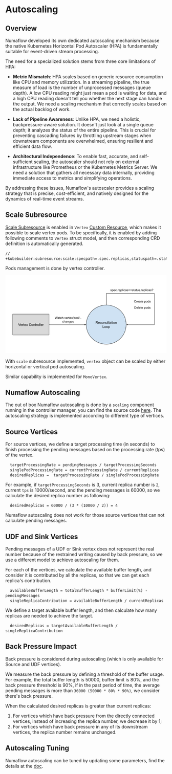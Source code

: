 # Autoscaling

## Overview

Numaflow developed its own dedicated autoscaling mechanism because the native
Kubernetes Horizontal Pod Autoscaler (HPA) is fundamentally suitable for
event-driven stream processing.

The need for a specialized solution stems from three core limitations of HPA:

- **Metric Mismatch**: HPA scales based on generic resource consumption like CPU
  and memory utilization. In a streaming pipeline, the true measure of load is
  the number of unprocessed messages (queue depth). A low CPU reading might just
  mean a pod is waiting for data, and a high CPU reading doesn't tell you
  whether the next stage can handle the output. We need a scaling mechanism that
  correctly scales based on the actual backlog of work.

- **Lack of Pipeline Awareness**: Unlike HPA, we need a holistic,
  backpressure-aware solution. It doesn't just look at a single queue depth; it
  analyzes the status of the entire pipeline. This is crucial for preventing
  cascading failures by throttling upstream stages when downstream components
  are overwhelmed, ensuring resilient and efficient data flow.

- **Architectural Independence**: To enable fast, accurate, and self-sufficient
  scaling, the autoscaler should not rely on external infrastructure like
  Prometheus or the Kubernetes Metrics Server. We need a solution that gathers
  all necessary data internally, providing immediate access to metrics and
  simplifying operations.

By addressing these issues, Numaflow's autoscaler provides a scaling strategy
that is precise, cost-efficient, and natively designed for the dynamics of
real-time event streams.

## Scale Subresource

[Scale Subresource](https://kubernetes.io/docs/tasks/extend-kubernetes/custom-resources/custom-resource-definitions/#scale-subresource)
is enabled in `Vertex`
[Custom Resource](https://kubernetes.io/docs/concepts/extend-kubernetes/api-extension/custom-resources/),
which makes it possible to scale vertex pods. To be specifically, it is enabled
by adding following comments to `Vertex` struct model, and then corresponding
CRD definition is automatically generated.

```
// +kubebuilder:subresource:scale:specpath=.spec.replicas,statuspath=.status.replicas,selectorpath=.status.selector
```

Pods management is done by vertex controller.

![Vertex Controller Reconciliation Loop](../assets/vertex_controller_loop.png)

With `scale` subresource implemented, `vertex` object can be scaled by either
horizontal or vertical pod autoscaling.

Similar capability is implemented for `MonoVertex`.

## Numaflow Autoscaling

The out of box Numaflow autoscaling is done by a `scaling` component running in
the controller manager, you can find the source code
[here](https://github.com/numaproj/numaflow/tree/main/pkg/reconciler/vertex/scaling).
The autoscaling strategy is implemented according to different type of vertices.

## Source Vertices

For source vertices, we define a target processing time (in seconds) to finish
processing the pending messages based on the processing rate (tps) of the
vertex.

```
  targetProcessingRate = pendingMessages / targetProcessingSeconds
  singlePodProcessingRate = currentProcessingRate / currentReplicas
  desiredReplicas =  targetProcessingRate / singlePodProcessingRate
```

For example, if `targetProcessingSeconds` is 3, current replica number is `2`,
current `tps` is 10000/second, and the pending messages is 60000, so we
calculate the desired replica number as following:

```
  desiredReplicas = 60000 / (3 * (10000 / 2)) = 4
```

Numaflow autoscaling does not work for those source vertices that can not
calculate pending messages.

## UDF and Sink Vertices

Pending messages of a UDF or Sink vertex does not represent the real number
because of the restrained writing caused by back pressure, so we use a different
model to achieve autoscaling for them.

For each of the vertices, we calculate the available buffer length, and consider
it is contributed by all the replicas, so that we can get each replica's
contribution.

```
  availableBufferLength = totalBufferLength * bufferLimit(%) - pendingMessages
  singleReplicaContribution = availableBufferLength / currentReplicas
```

We define a target available buffer length, and then calculate how many replicas
are needed to achieve the target.

```
  desiredReplicas = targetAvailableBufferLength / singleReplicaContribution
```

## Back Pressure Impact

Back pressure is considered during autoscaling (which is only available for
Source and UDF vertices).

We measure the back pressure by defining a threshold of the buffer usage. For
example, the total buffer length is 50000, buffer limit is 80%, and the back
pressure threshold is 90%, if in the past period of time, the average pending
messages is more than `36000 (50000 * 80% * 90%)`, we consider there's back
pressure.

When the calculated desired replicas is greater than current replicas:

1. For vertices which have back pressure from the directly connected vertices,
   instead of increasing the replica number, we decrease it by 1;
2. For vertices which have back pressure in any of its downstream vertices, the
   replica number remains unchanged.

## Autoscaling Tuning

Numaflow autoscaling can be tuned by updating some parameters, find the details
at the [doc](../user-guide/reference/autoscaling.md).
